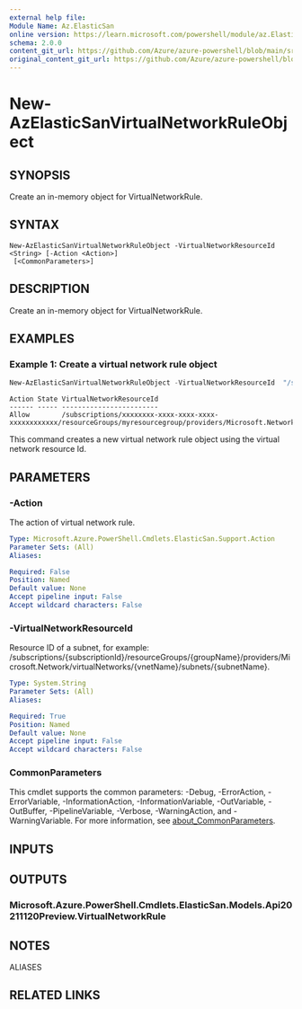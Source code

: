 ```yaml
---
external help file: 
Module Name: Az.ElasticSan
online version: https://learn.microsoft.com/powershell/module/az.ElasticSan/new-AzElasticSanVirtualNetworkRuleObject
schema: 2.0.0
content_git_url: https://github.com/Azure/azure-powershell/blob/main/src/ElasticSan/help/New-AzElasticSanVirtualNetworkRuleObject.md
original_content_git_url: https://github.com/Azure/azure-powershell/blob/main/src/ElasticSan/help/New-AzElasticSanVirtualNetworkRuleObject.md
---
```


# New-AzElasticSanVirtualNetworkRuleObject

## SYNOPSIS
Create an in-memory object for VirtualNetworkRule.

## SYNTAX

```
New-AzElasticSanVirtualNetworkRuleObject -VirtualNetworkResourceId <String> [-Action <Action>]
 [<CommonParameters>]
```

## DESCRIPTION
Create an in-memory object for VirtualNetworkRule.

## EXAMPLES

### Example 1: Create a virtual network rule object 
```powershell
New-AzElasticSanVirtualNetworkRuleObject -VirtualNetworkResourceId  "/subscriptions/xxxxxxxx-xxxx-xxxx-xxxx-xxxxxxxxxxxx/resourceGroups/myresourcegroup/providers/Microsoft.Network/virtualNetworks/myvnet/subnets/subnet1" -Action Allow
```

```output
Action State VirtualNetworkResourceId                                                                                                                       
------ ----- ------------------------                                                                                                                       
Allow        /subscriptions/xxxxxxxx-xxxx-xxxx-xxxx-xxxxxxxxxxxx/resourceGroups/myresourcegroup/providers/Microsoft.Network/virtualNetworks/myvnet/subnets/subnet1
```

This command creates a new virtual network rule object using the virtual network resource Id.

## PARAMETERS

### -Action
The action of virtual network rule.

```yaml
Type: Microsoft.Azure.PowerShell.Cmdlets.ElasticSan.Support.Action
Parameter Sets: (All)
Aliases:

Required: False
Position: Named
Default value: None
Accept pipeline input: False
Accept wildcard characters: False
```

### -VirtualNetworkResourceId
Resource ID of a subnet, for example: /subscriptions/{subscriptionId}/resourceGroups/{groupName}/providers/Microsoft.Network/virtualNetworks/{vnetName}/subnets/{subnetName}.

```yaml
Type: System.String
Parameter Sets: (All)
Aliases:

Required: True
Position: Named
Default value: None
Accept pipeline input: False
Accept wildcard characters: False
```

### CommonParameters
This cmdlet supports the common parameters: -Debug, -ErrorAction, -ErrorVariable, -InformationAction, -InformationVariable, -OutVariable, -OutBuffer, -PipelineVariable, -Verbose, -WarningAction, and -WarningVariable. For more information, see [about_CommonParameters](http://go.microsoft.com/fwlink/?LinkID=113216).

## INPUTS

## OUTPUTS

### Microsoft.Azure.PowerShell.Cmdlets.ElasticSan.Models.Api20211120Preview.VirtualNetworkRule

## NOTES

ALIASES

## RELATED LINKS

